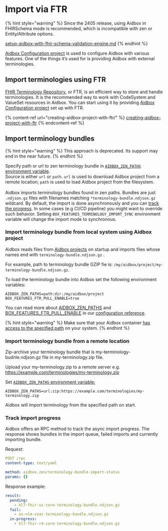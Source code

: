 # Import via FTR

{% hint style="warning" %}
Since the 2405 release, using Aidbox in FHIRSchema mode is recommended, which is incompatible with zen or Entity/Attribute options.

[setup-aidbox-with-fhir-schema-validation-engine.md](../../../../modules/profiling-and-validation/fhir-schema-validator/setup-aidbox-with-fhir-schema-validation-engine.md)
{% endhint %}

[Aidbox Configuration project](../aidbox-zen-lang-project/README.md) is used to configure Aidbox with various features. One of the things it’s used for is providing Aidbox with external terminologies.

## Import terminologies using FTR

[FHIR Terminology Repository](./README.md), or FTR, is an efficient way to store and handle terminologies. It is the recommended way to work with CodeSystem and ValueSet resources in Aidbox. You can start using it by providing [Aidbox Configuration project](../aidbox-zen-lang-project/README.md) set up with FTR.

{% content-ref url="creating-aidbox-project-with-ftr/" %}
[creating-aidbox-project-with-ftr](creating-aidbox-project-with-ftr/README.md)
{% endcontent-ref %}

## Import terminology bundles

{% hint style="warning" %}
This approach is deprecated. Its support may end in the near future.
{% endhint %}

Specify path or url to zen terminology bundle in [`AIDBOX_ZEN_PATHS` environment variable](broken-reference).\
Source is either `url` or `path`. `url` is used to download Aidbox project from a remote location; `path` is used to load Aidbox project from the filesystem.\
\
Aidbox imports terminology bundles found in zen paths. Bundles are just `.ndjson.gz` files with filenames matching `*terminology-bundle.ndjson.gz` wildcard. By default, the import is done asynchronously and you can [track the progress](import-via-ftr.md#undefined). In some cases (e.g CI/CD pipeline) you might want to override such behavior. Setting `BOX_FEATURES_TERMINOLOGY_IMPORT_SYNC` environment variable will change the import mode to synchronous.

### Import terminology bundle from local system using Aidbox project

Aidbox reads files from [Aidbox projects](../aidbox-zen-lang-project/README.md#aidbox-project) on startup and imports files whose names end with `terminology-bundle.ndjson.gz` .

For example, path to terminology bundle GZIP fie is: `/my/aidbox/project/my-terminology-bundle.ndjson.gz`.

To load the terminology bundle into Aidbox set the following environment variables:

```
AIDBOX_ZEN_PATHS=path:dir:/my/aidbox/project
BOX_FEATURES_FTR_PULL_ENABLE=true
```

You can read more about [AIDBOX\_ZEN\_PATHS](../aidbox-zen-lang-project/aidbox-project-environment-variables/README.md) and [BOX\_FEATURES\_FTR\_PULL\_ENABLE](../ftr.md) in our [configuration reference](broken-reference/).

{% hint style="warning" %}
Make sure that your Aidbox container [has access to the specified path](broken-reference) on your system.
{% endhint %}

### Import terminology bundle from a remote location

Zip-archive your terminology bundle that is my-terminology-budnle.ndjson.gz file in my-terminology.zip file.

Upload your my-terminology.zip to a remote server e.g. https://example.com/terminologies/my-terminology.zip

Set [`AIDBOX_ZEN_PATHS` environment variable:](../aidbox-zen-lang-project/README.md#aidbox_zen_paths)

```
AIDBOX_ZEN_PATHS=url:zip:https://example.com/terminologies/my-terminology.zip
```

Aidbox will import terminology from the specified path on start.

### Track import progress

Aidbox offers an RPC method to track the async import progress. The response shows bundles in the import queue, failed imports and currently importing bundle.

Request:

```yaml
POST /rpc
content-type: text/yaml

method: aidbox.zen/terminology-bundle-import-status
params: {}
```

Response example:

```yaml
result:
  pending:
    - hl7-fhir-us-core-terminology-bundle.ndjson.gz
  fail:
    - us-nlm-vsac-terminology-bundle.ndjson.gz
  in-progress:
    - hl7-fhir-r4-core-terminology-bundle.ndjson.gz
```
